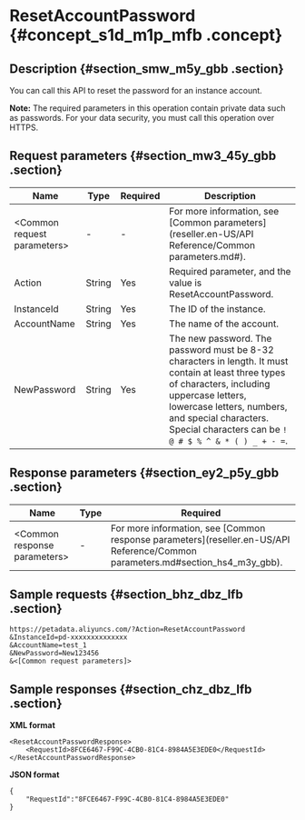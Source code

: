 # ResetAccountPassword {#concept_s1d_m1p_mfb .concept}

## Description {#section_smw_m5y_gbb .section}

You can call this API to reset the password for an instance account.

**Note:** The required parameters in this operation contain private data such as passwords. For your data security, you must call this operation over HTTPS.

## Request parameters {#section_mw3_45y_gbb .section}

|Name|Type|Required|Description|
|----|----|--------|-----------|
|<Common request parameters\>|-|-|For more information, see [Common parameters](reseller.en-US/API Reference/Common parameters.md#).|
|Action|String|Yes|Required parameter, and the value is ResetAccountPassword.|
|InstanceId|String|Yes|The ID of the instance.|
|AccountName|String|Yes|The name of the account.|
|NewPassword|String|Yes|The new password. The password must be 8-32 characters in length. It must contain at least three types of characters, including uppercase letters, lowercase letters, numbers, and special characters. Special characters can be `! @ # $ % ^ & * ( ) _ + - =`.|

## Response parameters {#section_ey2_p5y_gbb .section}

|Name|Type|Required|
|----|----|--------|
|<Common response parameters\>|-|For more information, see [Common response parameters](reseller.en-US/API Reference/Common parameters.md#section_hs4_m3y_gbb).|

## Sample requests {#section_bhz_dbz_lfb .section}

```
https://petadata.aliyuncs.com/?Action=ResetAccountPassword
&InstanceId=pd-xxxxxxxxxxxxxx
&AccountName=test_1
&NewPassword=New123456
&<[Common request parameters]>
```

## Sample responses {#section_chz_dbz_lfb .section}

**XML format**

```
<ResetAccountPasswordResponse>  
    <RequestId>8FCE6467-F99C-4CB0-81C4-8984A5E3EDE0</RequestId>
</ResetAccountPasswordResponse>
```

**JSON format**

```
{
    "RequestId":"8FCE6467-F99C-4CB0-81C4-8984A5E3EDE0"
}
```

